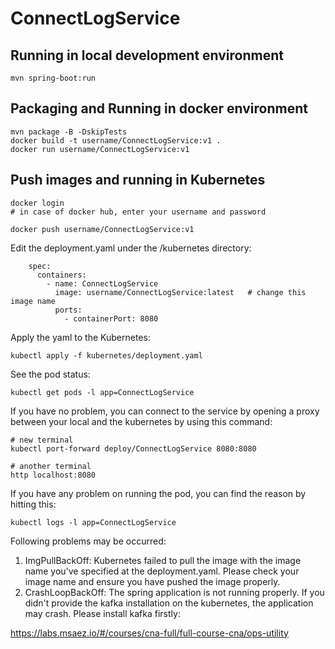 # ConnectLogService

## Running in local development environment

```
mvn spring-boot:run
```

## Packaging and Running in docker environment

```
mvn package -B -DskipTests
docker build -t username/ConnectLogService:v1 .
docker run username/ConnectLogService:v1
```

## Push images and running in Kubernetes

```
docker login 
# in case of docker hub, enter your username and password

docker push username/ConnectLogService:v1
```

Edit the deployment.yaml under the /kubernetes directory:
```
    spec:
      containers:
        - name: ConnectLogService
          image: username/ConnectLogService:latest   # change this image name
          ports:
            - containerPort: 8080

```

Apply the yaml to the Kubernetes:
```
kubectl apply -f kubernetes/deployment.yaml
```

See the pod status:
```
kubectl get pods -l app=ConnectLogService
```

If you have no problem, you can connect to the service by opening a proxy between your local and the kubernetes by using this command:
```
# new terminal
kubectl port-forward deploy/ConnectLogService 8080:8080

# another terminal
http localhost:8080
```

If you have any problem on running the pod, you can find the reason by hitting this:
```
kubectl logs -l app=ConnectLogService
```

Following problems may be occurred:

1. ImgPullBackOff:  Kubernetes failed to pull the image with the image name you've specified at the deployment.yaml. Please check your image name and ensure you have pushed the image properly.
1. CrashLoopBackOff: The spring application is not running properly. If you didn't provide the kafka installation on the kubernetes, the application may crash. Please install kafka firstly:

https://labs.msaez.io/#/courses/cna-full/full-course-cna/ops-utility

